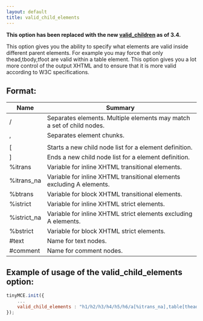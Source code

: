 ```yaml
---
layout: default
title: valid_child_elements
---
```


**This option has been replaced with the new [valid_children](https://www.tinymce.com/docs-3x/reference/configuration/Configuration3x@valid_children/) as of 3.4.**

This option gives you the ability to specify what elements are valid inside different parent elements. For example you may force that only thead,tbody,tfoot are valid within a table element. This option gives you a lot more control of the output XHTML and to ensure that it is more valid according to W3C specifications.

## Format:

| Name | Summary |
| --- | --- |
| / | Separates elements. Multiple elements may match a set of child nodes. |
| , | Separates element chunks. |
| | | Separates child element names. |
| [ | Starts a new child node list for a element definition. |
| ] | Ends a new child node list for a element definition. |
| %itrans | Variable for inline XHTML transitional elements. |
| %itrans_na | Variable for inline XHTML transitional elements excluding A elements. |
| %btrans | Variable for block XHTML transitional elements. |
| %istrict | Variable for inline XHTML strict elements. |
| %istrict_na | Variable for inline XHTML strict elements excluding A elements. |
| %bstrict | Variable for block XHTML strict elements. |
| #text | Name for text nodes. |
| #comment | Name for comment nodes. |

## Example of usage of the valid_child_elements option:

```js
tinyMCE.init({
	...
	valid_child_elements : "h1/h2/h3/h4/h5/h6/a[%itrans_na],table[thead|tbody|tfoot|tr|td],strong/b/p/div/em/i/td[%itrans|#text],body[%btrans|#text]"
});
```
